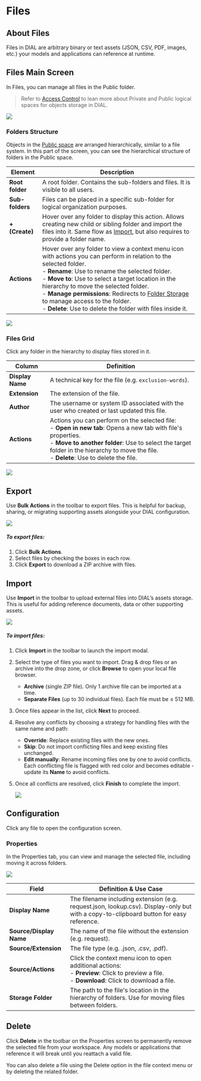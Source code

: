 # Files

## About Files

Files in DIAL are arbitrary binary or text assets (JSON, CSV, PDF, images, etc.) your models and applications can reference at runtime.

## Files Main Screen

In Files, you can manage all files in the Public folder.

> Refer to [Access Control](/docs/platform/3.core/2.access-control-intro.md) to lean more about Private and Public logical spaces for objects storage in DIAL. 

![ ](img/img_35.png)

### Folders Structure

Objects in the [Public space](/docs/platform/3.core/2.access-control-intro.md) are arranged hierarchically, similar to a file system. In this part of the screen, you can see the hierarchical structure of folders in the Public space. 

| Element | Description          |
|------------------------|--------------------------------------------|
| **Root folder**        | A root folder. Contains the sub-folders and files. It is visible to all users.  |
| **Sub-folders**        | Files can be placed in a specific sub-folder for logical organization purposes.          |
| **+ (Create)**         | Hover over any folder to display this action. Allows creating new child or sibling folder and import the files into it. Same flow as [Import](#import), but also requires to provide a folder name. |
| **Actions**    | Hover over any folder to view a context menu icon with actions you can perform in relation to the selected folder.<br /> - **Rename**: Use to rename the selected folder.<br />- **Move to**: Use to select a target location in the hierarchy to move the selected folder.<br />- **Manage permissions**: Redirects to [Folder Storage](/docs/tutorials/3.admin/access-management-folders-storage.md) to manage access to the folder.<br />- **Delete**: Use to delete the folder with files inside it.|

![ ](img/img_35_1.png)

### Files Grid

Click any folder in the hierarchy to display files stored in it.

| Column           | Definition                                                                                          |
|------------------|-------------------|
| **Display Name** | A technical key for the file (e.g. `exclusion-words`).                                              |
| **Extension**    | The extension of the file.                                                                 |
| **Author**       | The username or system ID associated with the user who created or last updated this file.    |
| **Actions**      | Actions you can perform on the selected file: <br /> - **Open in new tab**: Opens a new tab with file's properties.  <br /> - **Move to another folder**: Use to select the target folder in the hierarchy to move the file.<br />- **Delete**: Use to delete the file.  |

![ ](img/files-actions.png)

## Export

Use **Bulk Actions** in the toolbar to export files. This is helpful for backup, sharing, or migrating supporting assets alongside your DIAL configuration.

![ ](img/img_49.png)

##### To export files:

1. Click **Bulk Actions**.
2. Select files by checking the boxes in each row.
3. Click **Export** to download a ZIP archive with files.

## Import

Use **Import** in the toolbar to upload external files into DIAL’s assets storage. This is useful for adding reference documents, data or other supporting assets.

![](img/img_50.png)

##### To import files:

1. Click **Import** in the toolbar to launch the import modal.
2. Select the type of files you want to import. Drag & drop files or an archive into the drop zone, or click **Browse** to open your local file browser.
    * **Archive** (single ZIP file). Only 1 archive file can be imported at a time.
    * **Separate Files** (up to 30 individual files). Each file must be ≤ 512 MB.
3. Once files appear in the list, click **Next** to proceed.
4. Resolve any conflicts by choosing a strategy for handling files with the same name and path:
   * **Override**: Replace existing files with the new ones.
   * **Skip**: Do not import conflicting files and keep existing files unchanged.
   * **Edit manually**: Rename incoming files one by one to avoid conflicts. Each conflicting file is flagged with red color and becomes editable - update its **Name** to avoid conflicts.
5. Once all conflicts are resolved, click **Finish** to complete the import.

    ![](img/img_51.png)

## Configuration

Click any file to open the configuration screen.

### Properties

In the Properties tab, you can view and manage the selected file, including moving it across folders.

![](img/img_36.png)


| Field | Definition & Use Case                                                                                                                  |
|--------------------|------------------------------------------------------|
| **Display Name**   | The filename including extension (e.g. request.json, lookup.csv). Display-only but with a copy-to-clipboard button for easy reference. |
| **Source/Display Name**    | The name of the file without the extension (e.g. request).   |
| **Source/Extension**  | The file type (e.g. .json, .csv, .pdf). |
|**Source/Actions** |Click the context menu icon to open additional actions:<br />- **Preview**: Click to preview a file.<br />- **Download**: Click to download a file.|
| **Storage Folder**   | The path to the file's location in the hierarchy of folders. Use for moving files between folders.                                            |  

## Delete

Click **Delete** in the toolbar on the Properties screen to permanently remove the selected file from your workspace. Any models or applications that reference it will break until you reattach a valid file.

You can also delete a file using the Delete option in the file context menu or by deleting the related folder.
